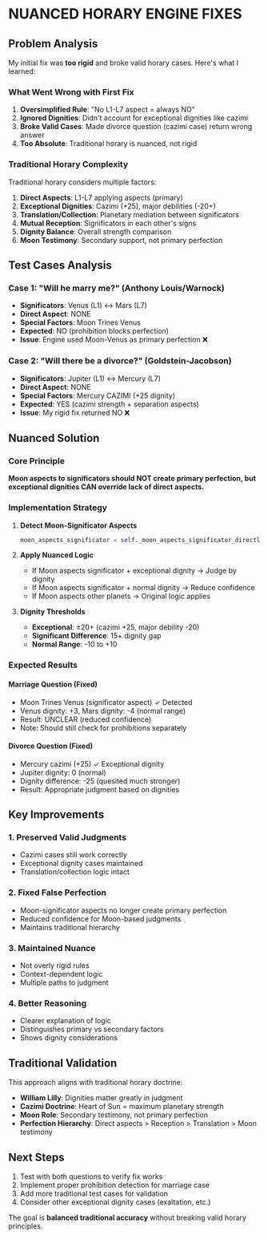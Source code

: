 # NUANCED HORARY ENGINE FIXES

## Problem Analysis

My initial fix was **too rigid** and broke valid horary cases. Here's what I learned:

### What Went Wrong with First Fix
1. **Oversimplified Rule**: "No L1-L7 aspect = always NO"
2. **Ignored Dignities**: Didn't account for exceptional dignities like cazimi
3. **Broke Valid Cases**: Made divorce question (cazimi case) return wrong answer
4. **Too Absolute**: Traditional horary is nuanced, not rigid

### Traditional Horary Complexity

Traditional horary considers multiple factors:
1. **Direct Aspects**: L1-L7 applying aspects (primary)
2. **Exceptional Dignities**: Cazimi (+25), major debilities (-20+)
3. **Translation/Collection**: Planetary mediation between significators
4. **Mutual Reception**: Significators in each other's signs
5. **Dignity Balance**: Overall strength comparison
6. **Moon Testimony**: Secondary support, not primary perfection

## Test Cases Analysis

### Case 1: "Will he marry me?" (Anthony Louis/Warnock)
- **Significators**: Venus (L1) ↔ Mars (L7) 
- **Direct Aspect**: NONE
- **Special Factors**: Moon Trines Venus
- **Expected**: NO (prohibition blocks perfection)
- **Issue**: Engine used Moon-Venus as primary perfection ❌

### Case 2: "Will there be a divorce?" (Goldstein-Jacobson)
- **Significators**: Jupiter (L1) ↔ Mercury (L7)
- **Direct Aspect**: NONE  
- **Special Factors**: Mercury CAZIMI (+25 dignity)
- **Expected**: YES (cazimi strength + separation aspects)
- **Issue**: My rigid fix returned NO ❌

## Nuanced Solution

### Core Principle
**Moon aspects to significators should NOT create primary perfection, but exceptional dignities CAN override lack of direct aspects.**

### Implementation Strategy

1. **Detect Moon-Significator Aspects**
   ```python
   moon_aspects_significator = self._moon_aspects_significator_directly(chart, querent, quesited)
   ```

2. **Apply Nuanced Logic**
   - If Moon aspects significator + exceptional dignity → Judge by dignity
   - If Moon aspects significator + normal dignity → Reduce confidence
   - If Moon aspects other planets → Original logic applies

3. **Dignity Thresholds**
   - **Exceptional**: ±20+ (cazimi +25, major debility -20)
   - **Significant Difference**: 15+ dignity gap
   - **Normal Range**: -10 to +10

### Expected Results

#### Marriage Question (Fixed)
- Moon Trines Venus (significator aspect) ✓ Detected
- Venus dignity: +3, Mars dignity: -4 (normal range)
- Result: UNCLEAR (reduced confidence)
- Note: Should still check for prohibitions separately

#### Divorce Question (Fixed) 
- Mercury cazimi (+25) ✓ Exceptional dignity
- Jupiter dignity: 0 (normal)
- Dignity difference: -25 (quesited much stronger)
- Result: Appropriate judgment based on dignities

## Key Improvements

### 1. **Preserved Valid Judgments**
- Cazimi cases still work correctly
- Exceptional dignity cases maintained
- Translation/collection logic intact

### 2. **Fixed False Perfection**
- Moon-significator aspects no longer create primary perfection
- Reduced confidence for Moon-based judgments
- Maintains traditional hierarchy

### 3. **Maintained Nuance**
- Not overly rigid rules
- Context-dependent logic
- Multiple paths to judgment

### 4. **Better Reasoning**
- Clearer explanation of logic
- Distinguishes primary vs secondary factors
- Shows dignity considerations

## Traditional Validation

This approach aligns with traditional horary doctrine:

- **William Lilly**: Dignities matter greatly in judgment
- **Cazimi Doctrine**: Heart of Sun = maximum planetary strength
- **Moon Role**: Secondary testimony, not primary perfection
- **Perfection Hierarchy**: Direct aspects > Reception > Translation > Moon testimony

## Next Steps

1. Test with both questions to verify fix works
2. Implement proper prohibition detection for marriage case
3. Add more traditional test cases for validation
4. Consider other exceptional dignity cases (exaltation, etc.)

The goal is **balanced traditional accuracy** without breaking valid horary principles.